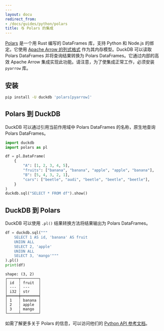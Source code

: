 ```yaml
---
---
layout: docu
redirect_from:
- /docs/guides/python/polars
title: 与 Polars 的集成
---
```


[Polars](https://github.com/pola-rs/polars) 是一个用 Rust 编写的 DataFrames 库，支持 Python 和 Node.js 的绑定。它使用 [Apache Arrow 的列式格式](https://arrow.apache.org/docs/format/Columnar.html) 作为其内存模型。DuckDB 可以读取 Polars DataFrames 并将查询结果转换为 Polars DataFrames。它通过内部的高效 Apache Arrow 集成实现此功能。请注意，为了使集成正常工作，必须安装 `pyarrow` 库。

## 安装

```bash
pip install -U duckdb 'polars[pyarrow]'
```

## Polars 到 DuckDB

DuckDB 可以通过引用当前作用域中 Polars DataFrames 的名称，原生地查询 Polars DataFrames。

```python
import duckdb
import polars as pl

df = pl.DataFrame(
    {
        "A": [1, 2, 3, 4, 5],
        "fruits": ["banana", "banana", "apple", "apple", "banana"],
        "B": [5, 4, 3, 2, 1],
        "cars": ["beetle", "audi", "beetle", "beetle", "beetle"],
    }
)
duckdb.sql("SELECT * FROM df").show()
```

## DuckDB 到 Polars

DuckDB 可以使用 `.pl()` 结果转换方法将结果输出为 Polars DataFrames。

```python
df = duckdb.sql("""
    SELECT 1 AS id, 'banana' AS fruit
    UNION ALL
    SELECT 2, 'apple'
    UNION ALL
    SELECT 3, 'mango'"""
).pl()
print(df)
```

```text
shape: (3, 2)
┌─────┬────────┐
│ id  ┆ fruit  │
│ --- ┆ ---    │
│ i32 ┆ str    │
╞═════╪════════╡
│ 1   ┆ banana │
│ 2   ┆ apple  │
│ 3   ┆ mango  │
└─────┴────────┘
```

如需了解更多关于 Polars 的信息，可以访问他们的 [Python API 参考文档](https://pola-rs.github.io/polars/py-polars/html/reference/index.html)。